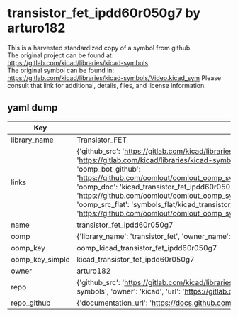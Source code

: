 # transistor_fet_ipdd60r050g7 by arturo182  
This is a harvested standardized copy of a symbol from github.  
The original project can be found at:  
https://gitlab.com/kicad/libraries/kicad-symbols  
The original symbol can be found in:
https://gitlab.com/kicad/libraries/kicad-symbols/Video.kicad_sym
Please consult that link for additional, details, files, and license information.  
## yaml dump  
| Key | Value |  
| --- | --- |  
| library_name | Transistor_FET |  
| links | {'github_src': 'https://gitlab.com/kicad/libraries/kicad-symbols/Video.kicad_sym', 'github_src_repo': 'https://gitlab.com/kicad/libraries/kicad-symbols', 'oomp_bot': 'kicad_transistor_fet_ipdd60r050g7/working', 'oomp_bot_github': 'https://github.com/oomlout/oomlout_oomp_symbol_bot/tree/main/kicad_transistor_fet_ipdd60r050g7/working', 'oomp_doc': 'kicad_transistor_fet_ipdd60r050g7/working', 'oomp_doc_github': 'https://github.com/oomlout/oomlout_oomp_symbol_doc/tree/main/kicad_transistor_fet_ipdd60r050g7/working', 'oomp_src_flat': 'symbols_flat/kicad_transistor_fet_ipdd60r050g7/working', 'oomp_src_flat_github': 'https://github.com/oomlout/oomlout_oomp_symbol_src/tree/main/kicad_transistor_fet_ipdd60r050g7/working'} |  
| name | transistor_fet_ipdd60r050g7 |  
| oomp | {'library_name': 'transistor_fet', 'owner_name': 'kicad', 'symbol_name': 'transistor_fet_ipdd60r050g7'} |  
| oomp_key | oomp_kicad_transistor_fet_ipdd60r050g7 |  
| oomp_key_simple | kicad_transistor_fet_ipdd60r050g7 |  
| owner | arturo182 |  
| repo | {'github_src': 'https://gitlab.com/kicad/libraries/kicad-symbols/Video.kicad_sym', 'name': 'libraries/kicad-symbols', 'owner': 'kicad', 'url': 'https://gitlab.com/kicad/libraries/kicad-symbols'} |  
| repo_github | {'documentation_url': 'https://docs.github.com/rest/repos/repos#get-a-repository', 'message': 'Not Found'} |  

